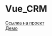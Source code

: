 # Vue_CRM
[Ссылка на проект](https://github.com/Alarma1/vue-app)  
[Демо](https://alarma1.github.io/vue-app/#/)
